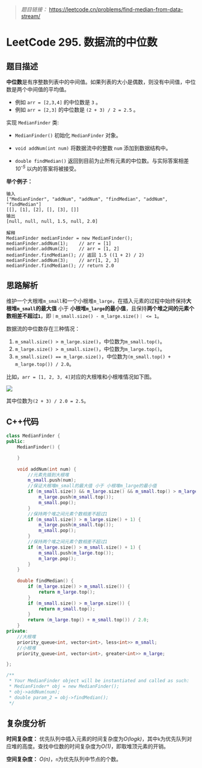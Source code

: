 > *题目链接：* https://leetcode.cn/problems/find-median-from-data-stream/

# LeetCode 295. 数据流的中位数

## 题目描述

**中位数**是有序整数列表中的中间值。如果列表的大小是偶数，则没有中间值，中位数是两个中间值的平均值。

* 例如 `arr = [2,3,4]` 的中位数是 `3` 。
* 例如 `arr = [2,3]` 的中位数是 `(2 + 3) / 2 = 2.5` 。

实现 `MedianFinder` 类:

* `MedianFinder()` 初始化 `MedianFinder` 对象。

* `void addNum(int num)` 将数据流中的整数 `num` 添加到数据结构中。

* `double findMedian()` 返回到目前为止所有元素的中位数。与实际答案相差 *10<sup>-5</sup>* 以内的答案将被接受。

**举个例子：**

```
输入
["MedianFinder", "addNum", "addNum", "findMedian", "addNum", "findMedian"]
[[], [1], [2], [], [3], []]
输出
[null, null, null, 1.5, null, 2.0]

解释
MedianFinder medianFinder = new MedianFinder();
medianFinder.addNum(1);    // arr = [1]
medianFinder.addNum(2);    // arr = [1, 2]
medianFinder.findMedian(); // 返回 1.5 ((1 + 2) / 2)
medianFinder.addNum(3);    // arr[1, 2, 3]
medianFinder.findMedian(); // return 2.0
```

## 思路解析

维护一个大根堆`m_small`和一个小根堆`m_large`，在插入元素的过程中始终保持**大根堆`m_small`的最大值** 小于 **小根堆`m_large`的最小值**，且保持**两个堆之间的元素个数相差不超过`1`**，即`｜m_small.size() - m_large.size()｜ <= 1`。

数据流的中位数存在三种情况：
1. `m_small.size() > m_large.size()`，中位数为`m_small.top()`。
2. `m_large.size() > m_small.size()`，中位数为`m_large.top()`。
3. `m_small.size() == m_large.size()`，中位数为`(m_small.top() + m_large.top()) / 2.0`。

比如，`arr = [1, 2, 3, 4]`对应的大根堆和小根堆情况如下图。

![](https://gitee.com/ldtech007/picture/raw/master/pic/lc-0295-01.png)

其中位数为`(2 + 3) / 2.0 = 2.5`。

## C++代码

```cpp
class MedianFinder {
public:
    MedianFinder() {

    }
    
    void addNum(int num) {
        //元素先插到大根堆
        m_small.push(num);
        //保证大根堆m_small的最大值 小于 小根堆m_large的最小值
        if (m_small.size() && m_large.size() && m_small.top() > m_large.top()) {
            m_large.push(m_small.top());
            m_small.pop();
        }
        //保持两个堆之间元素个数相差不超过1
        if (m_small.size() > m_large.size() + 1) {
            m_large.push(m_small.top());
            m_small.pop();
        }
        //保持两个堆之间元素个数相差不超过1
        if (m_large.size() > m_small.size() + 1) {
            m_small.push(m_large.top());
            m_large.pop();
        }
    }
    
    double findMedian() {
        if (m_large.size() > m_small.size()) {
            return m_large.top();
        }
        if (m_small.size() > m_large.size()) {
            return m_small.top();
        }
        return (m_large.top() + m_small.top()) / 2.0;
    }
private:
    //大根堆
    priority_queue<int, vector<int>, less<int>> m_small;
    //小根堆
    priority_queue<int, vector<int>, greater<int>> m_large;

};

/**
 * Your MedianFinder object will be instantiated and called as such:
 * MedianFinder* obj = new MedianFinder();
 * obj->addNum(num);
 * double param_2 = obj->findMedian();
 */
```

## 复杂度分析

**时间复杂度：** 优先队列中插入元素的时间复杂度为*O(logk)*，其中`k`为优先队列对应堆的高度。查找中位数的时间复杂度为*O(1)*，即取堆顶元素的开销。

**空间复杂度：** *O(n)*，`n`为优先队列中节点的个数。

